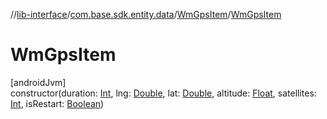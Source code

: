 //[lib-interface](../../../index.md)/[com.base.sdk.entity.data](../index.md)/[WmGpsItem](index.md)/[WmGpsItem](-wm-gps-item.md)

# WmGpsItem

[androidJvm]\
constructor(duration: [Int](https://kotlinlang.org/api/latest/jvm/stdlib/kotlin/-int/index.html), lng: [Double](https://kotlinlang.org/api/latest/jvm/stdlib/kotlin/-double/index.html), lat: [Double](https://kotlinlang.org/api/latest/jvm/stdlib/kotlin/-double/index.html), altitude: [Float](https://kotlinlang.org/api/latest/jvm/stdlib/kotlin/-float/index.html), satellites: [Int](https://kotlinlang.org/api/latest/jvm/stdlib/kotlin/-int/index.html), isRestart: [Boolean](https://kotlinlang.org/api/latest/jvm/stdlib/kotlin/-boolean/index.html))
